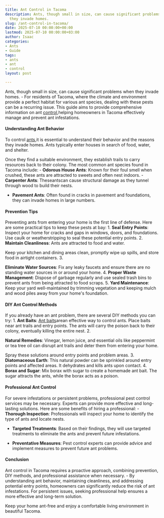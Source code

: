 ```yaml
---
title: Ant Control in Tacoma
description: Ants, though small in size, can cause significant problems when 
  they invade homes.
slug: /ant-control-in-tacoma/
date: 2025-07-10 00:00:00+00:00
lastmod: 2025-07-10 00:00:00+03:00
author: Isaac
categories:
- Ants
- Guide
tags:
- ants
- ant
- control
layout: post

---
```

Ants, though small in size, can cause significant problems when they invade homes. - For residents of Tacoma, where the climate and environment provide a perfect habitat for various ant species, dealing with these pests can be a recurring issue. This guide aims to provide comprehensive information on ant [control](https://pestpolicy.com/ant-control-in-bellingham/),helping homeowners in Tacoma effectively manage and prevent ant infestations.

####  Understanding Ant Behavior

To control [ants](https://pestpolicy.com/ant-control-in-federal-way/),it is essential to understand their behavior and the reasons they invade homes. Ants typically enter houses in search of food, water, and shelter.

Once they find a suitable environment, they establish trails to carry resources back to their colony. The most common ant species found in Tacoma include: - **Odorous House Ants**: Known for their foul smell when crushed, these ants are attracted to sweets and often nest indoors. - **Carpenter Ants**: Theseantscan cause structural damage as they tunnel through wood to build their nests.

- **Pavement Ants**: Often found in cracks in pavement and foundations, they can invade homes in large numbers.

####  Prevention Tips

Preventing ants from entering your home is the first line of defense. Here are some practical tips to keep these pests at bay: 1. **Seal Entry Points**: Inspect your home for cracks and gaps in windows, doors, and foundations. Use caulk or weatherstripping to seal these potential entry points. 2. **Maintain Cleanliness**: Ants are attracted to food and water.

Keep your kitchen and dining areas clean, promptly wipe up spills, and store food in airtight containers. 3.

**Eliminate Water Sources**: Fix any leaky faucets and ensure there are no standing water sources in or around your home. 4. **Proper Waste Management**: Dispose of garbage regularly and use sealed trash bins to prevent ants from being attracted to food scraps. 5. **Yard Maintenance**: Keep your yard well-maintained by trimming vegetation and keeping mulch and wood piles away from your home's foundation.

####  DIY Ant Control Methods

If you already have an ant problem, there are several DIY methods you can try: 1. **Ant Baits**: [Ant baits](https://pestpolicy.com/best-fire-ant-killer-for-lawns/)arean effective way to control ants. Place baits near ant trails and entry points. The ants will carry the poison back to their colony, eventually killing the entire nest. 2.

**Natural Remedies**: Vinegar, lemon juice, and essential oils like peppermint or tea tree oil can disrupt ant trails and deter them from entering your home.

Spray these solutions around entry points and problem areas. 3. **Diatomaceous Earth**: This natural powder can be sprinkled around entry points and affected areas. It dehydrates and kills ants upon contact. 4. **Borax and Sugar**: Mix borax with sugar to create a homemade ant bait. The sugar attracts the ants, while the borax acts as a poison.

####  Professional Ant Control

For severe infestations or persistent problems, professional pest control services may be necessary. Experts can provide more effective and long-lasting solutions. Here are some benefits of hiring a professional: - **Thorough Inspection**: Professionals will inspect your home to identify the type of ants and locate nests.

- **Targeted Treatments**: Based on their findings, they will use targeted treatments to eliminate the ants and prevent future infestations.

- **Preventative Measures**: Pest control experts can provide advice and implement measures to prevent future ant problems.

####  Conclusion

Ant control in Tacoma requires a proactive approach, combining prevention, DIY methods, and professional assistance when necessary. - By understanding ant behavior, maintaining cleanliness, and addressing potential entry points, homeowners can significantly reduce the risk of ant infestations. For persistent issues, seeking professional help ensures a more effective and long-term solution.

Keep your home ant-free and enjoy a comfortable living environment in beautiful Tacoma.
